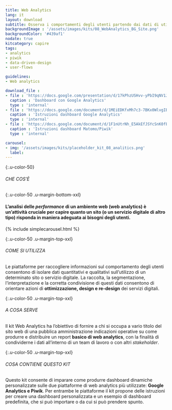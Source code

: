```yaml
---
title: Web Analytics
lang: it
layout: download
subtitle: Osserva i comportamenti degli utenti partendo dai dati di utilizzo del servizio
backgroundImage : '/assets/images/kits/08_WebAnalytics_BG_Site.png'
backgroundColor: '#439af1'
nodate: true
kitcategory: capire
tags: 
- analytics
- piwik
- data-driven-design
- user-flows

guidelines:
- Web analytics

download_file :
- file : 'https://docs.google.com/presentation/d/17kPhzUSHvv-yPbI9qNV1JcS9SSTzKQJtYxjITHhBtnA/edit?usp=sharing'
  caption : 'Dashboard con Google Analytics'
  type : 'internal'
- file : 'https://docs.google.com/document/d/1MEiEDKfxMh7c3-7BKx0WlvgIBRe5gXrFd0LqpVpNAhg/edit?usp=sharing'
  caption : 'Istruzioni dashboard Google Analytics'
  type : 'internal'
- file : 'https://docs.google.com/document/d/1F1nUtrNh_E5AkEfJSYcSnK0fEIWSr5tTiZ-ZTH5nai8/edit?usp=sharing'
  caption : 'Istruzioni dashboard Matomo/Piwik'
  type : 'internal'

carousel:
- img: '/assets/images/kits/placeholder_kit_08_analitics.png'
  label:
---
```


{:.u-color-50}
###### CHE COS’È

{:.u-color-50 .u-margin-bottom-xxl}
#### L’analisi delle *performance* di un ambiente web (web analytics) è un’attività cruciale per capire quanto un sito (o un servizio digitale di altro tipo) risponda in maniera adeguata ai bisogni degli utenti.

{% include simplecarousel.html  %} 

{:.u-color-50 .u-margin-top-xxl}
###### COME SI UTILIZZA
Le piattaforme per raccogliere informazioni sul comportamento degli utenti consentono di isolare dati quantitativi e qualitativi sull’utilizzo di un determinato sito o servizio digitale. La raccolta, la segmentazione, l'interpretazione e la corretta condivisione di questi dati consentono di orientare azioni di **ottimizzazione, design e re-design** dei servizi digitali. 



{:.u-color-50 .u-margin-top-xxl}
###### A COSA SERVE
Il kit Web Analytics ha l’obiettivo di fornire a chi si occupa a vario titolo del sito web di una pubblica amministrazione indicazioni operative su come produrre e distribuire un report **basico di web analytics**, con la finalità di condividerne i dati all’interno di un team di lavoro o con altri *stakeholder*. 

  

{:.u-color-50 .u-margin-top-xxl}
###### COSA CONTIENE QUESTO KIT
Questo kit consente di imparare come produrre dashboard dinamiche personalizzate sulle due piattaforme di web analytics più utilizzate: **Google Analytics e Piwik**. Per entrambe le piattaforme il kit propone delle istruzioni per creare una dashboard personalizzata e un esempio di dashboard predefinita, che si può importare o da cui si può prendere spunto. 
